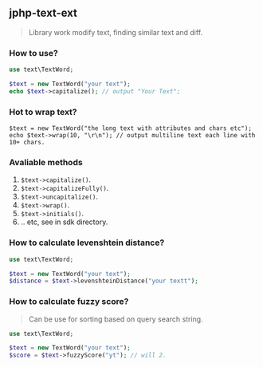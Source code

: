 ## jphp-text-ext

> Library work modify text, finding similar text and diff.

### How to use?

```php
use text\TextWord;

$text = new TextWord("your text");
echo $text->capitalize(); // output "Your Text";
```

### Hot to wrap text?

```
$text = new TextWord("the long text with attributes and chars etc");
echo $text->wrap(10, "\r\n"); // output multiline text each line with 10+ chars.
```

### Avaliable methods

1. `$text->capitalize()`.
2. `$text->capitalizeFully()`.
3. `$text->uncapitalize()`.
4. `$text->wrap()`.
5. `$text->initials()`.
6. .. etc, see in sdk directory.

### How to calculate levenshtein distance?

```php
use text\TextWord;

$text = new TextWord("your text");
$distance = $text->levenshteinDistance("your textt"); 
```

### How to calculate fuzzy score?

> Can be use for sorting based on query search string.

```php
use text\TextWord;

$text = new TextWord("your text");
$score = $text->fuzzyScore("yt"); // will 2.
```
